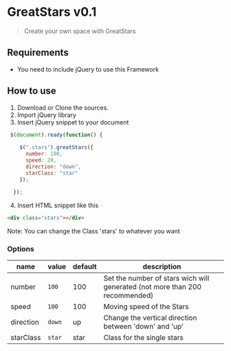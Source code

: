 # GreatStars v0.1

> Create your own space with GreatStars


## Requirements
* You need to include jQuery to use this Framework


## How to use

1. Download or Clone the sources.
2. Import jQuery library 
3. Insert jQuery snippet to your document
```javascript
 $(document).ready(function() {
 
    $(".stars").greatStars({
      number: 100,
      speed: 20,
      direction: "down",
      starClass: "star"
    });
                            
  });
```
4. Insert HTML snippet like this
```html
<div class="stars"></div>
```

Note: You can change the Class 'stars' to whatever you want

### Options
| name | value           | default | description |
|------|-----------------|---------|-------------|
| number | `100` | 100 | Set the number of stars wich will generated (not more than 200 recommended) |
| speed | `100` | 100 | Moving speed of the Stars |
| direction | `down` | up | Change the vertical direction between 'down' and 'up' |
| starClass | `star` | star | Class for the single stars |

